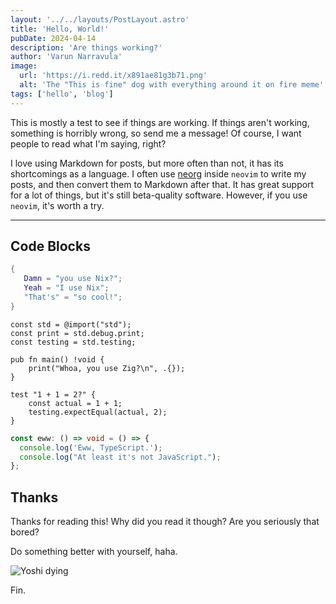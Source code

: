 ```yaml
---
layout: '../../layouts/PostLayout.astro'
title: 'Hello, World!'
pubDate: 2024-04-14
description: 'Are things working?'
author: 'Varun Narravula'
image:
  url: 'https://i.redd.it/x891ae81g3b71.png'
  alt: 'The "This is fine" dog with everything around it on fire meme'
tags: ['hello', 'blog']
---
```


This is mostly a test to see if things are working. If things aren't working,
something is horribly wrong, so send me a message! Of course, I want people to
read what I'm saying, right?

I love using Markdown for posts, but more often than not, it has its
shortcomings as a language. I often use
[neorg](https://github.com/nvim-neorg/neorg) inside `neovim` to write my posts,
and then convert them to Markdown after that. It has great support for a lot of
things, but it's still beta-quality software. However, if you use `neovim`, it's
worth a try.

---

## Code Blocks

```nix
{
   Damn = "you use Nix?";
   Yeah = "I use Nix";
   "That's" = "so cool!";
}
```

```zig
const std = @import("std");
const print = std.debug.print;
const testing = std.testing;

pub fn main() !void {
    print("Whoa, you use Zig?\n", .{});
}

test "1 + 1 = 2?" {
    const actual = 1 + 1;
    testing.expectEqual(actual, 2);
}
```

```ts
const eww: () => void = () => {
  console.log('Eww, TypeScript.');
  console.log("At least it's not JavaScript.");
};
```

## Thanks

Thanks for reading this! Why did you read it though? Are you seriously that
bored?

Do something better with yourself, haha.

![Yoshi dying](https://i.pinimg.com/originals/5f/2a/a7/5f2aa75c6dbb75d8bd232e727e514071.gif)

Fin.
